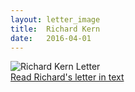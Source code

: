 ```yaml
---
layout: letter_image
title:  Richard Kern
date:   2016-04-01
---
```


<div class="letter-image">
  <img alt="Richard Kern Letter" src="{{ '/images/richard-kern.jpg'  | prepend: site.baseurl }}">
</div>
<div class="letter-links">
  <a class="page-link" href="{{ '/richard-kern/text' | prepend: site.baseurl }}">Read Richard's letter in text</a>
</div>

